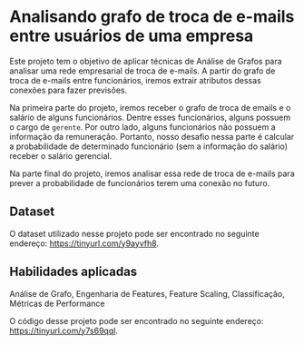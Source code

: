 # Analisando grafo de troca de e-mails entre usuários de uma empresa
Este projeto tem o objetivo de aplicar técnicas de Análise de Grafos para analisar uma rede empresarial de troca de e-mails. A partir do grafo de troca de e-mails entre funcionários, iremos extrair atributos dessas conexões para fazer previsões.

Na primeira parte do projeto, iremos receber o grafo de troca de emails e o salário de alguns funcionários. Dentre esses funcionários, alguns possuem o cargo de `gerente`. Por outro lado, alguns funcionários não possuem a informação da remuneração. Portanto, nosso desafio nessa parte é calcular a probabilidade de determinado funcionário (sem a informação do salário) receber o salário gerencial.

Na parte final do projeto, iremos analisar essa rede de troca de e-mails para prever a probabilidade de funcionários terem uma conexão no futuro.


## **Dataset**
O dataset utilizado nesse projeto pode ser encontrado no seguinte endereço: https://tinyurl.com/y9ayvfh8.

## **Habilidades aplicadas**
Análise de Grafo, Engenharia de Features, Feature Scaling, Classificação, Métricas de Performance 

O código desse projeto pode ser encontrado no seguinte endereço: https://tinyurl.com/y7s69qql.